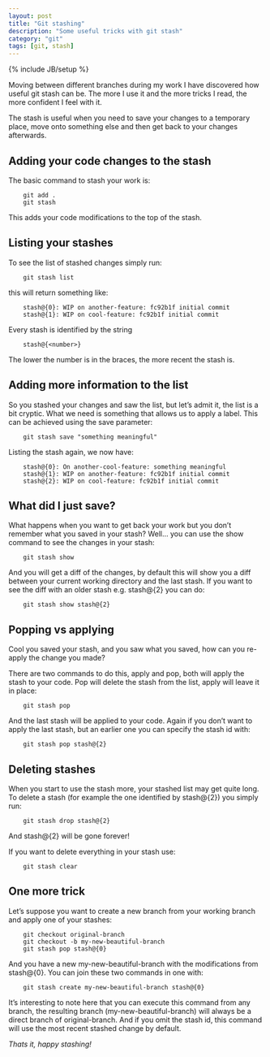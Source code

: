 ```yaml
---
layout: post
title: "Git stashing"
description: "Some useful tricks with git stash"
category: "git"
tags: [git, stash]
---
```

{% include JB/setup %}

Moving between different branches during my work I have discovered how useful git stash can be. The more I use it and the more tricks I read, the more confident I feel with it.

The stash is useful when you need to save your changes to a temporary place, move onto something else and then get back to your changes afterwards.

<!--more-->

## Adding your code changes to the stash

The basic command to stash your work is:

        git add .
        git stash

This adds your code modifications to the top of the stash.

## Listing your stashes

To see the list of stashed changes simply run:

        git stash list

this will return something like:

        stash@{0}: WIP on another-feature: fc92b1f initial commit
        stash@{1}: WIP on cool-feature: fc92b1f initial commit

Every stash is identified by the string 

        stash@{<number>}

The lower the number is in the braces, the more recent the stash is.

## Adding more information to the list

So you stashed your changes and saw the list, but let’s admit it, the list is a bit cryptic. What we need is something that allows us to apply a label. This can be achieved using the save parameter:

        git stash save "something meaningful"

Listing the stash again, we now have:

        stash@{0}: On another-cool-feature: something meaningful
        stash@{1}: WIP on another-feature: fc92b1f initial commit
        stash@{2}: WIP on cool-feature: fc92b1f initial commit

## What did I just save?

What happens when you want to get back your work but you don’t remember what you saved in your stash? Well… you can use the show command to see the changes in your stash:

        git stash show

And you will get a diff of the changes, by default this will show you a diff between your current working directory and the last stash. If you want to see the diff with an older stash e.g. stash@{2} you can do:

        git stash show stash@{2}

## Popping vs applying

Cool you saved your stash, and you saw what you saved, how can you re-apply the change you made?

There are two commands to do this, apply and pop, both will apply the stash to your code. Pop will delete the stash from the list, apply will leave it in place:

        git stash pop

And the last stash will be applied to your code. Again if you don’t want to apply the last stash, but an earlier one you can specify the stash id with:

        git stash pop stash@{2}

## Deleting stashes

When you start to use the stash more, your stashed list may get quite long. To delete a stash (for example the one identified by stash@{2}) you simply run:

        git stash drop stash@{2}

And stash@{2} will be gone forever!

If you want to delete everything in your stash use:

        git stash clear

## One more trick

Let’s suppose you want to create a new branch from your working branch and apply one of your stashes:

        git checkout original-branch
        git checkout -b my-new-beautiful-branch
        git stash pop stash@{0}

And you have a new my-new-beautiful-branch with the modifications from stash@{0}. You can join these two commands in one with:

        git stash create my-new-beautiful-branch stash@{0}

It’s interesting to note here that you can execute this command from any branch, the resulting branch (my-new-beautiful-branch) will always be a direct branch of original-branch. And if you omit the stash id, this command will use the most recent stashed change by default.

*Thats it, happy stashing!*
